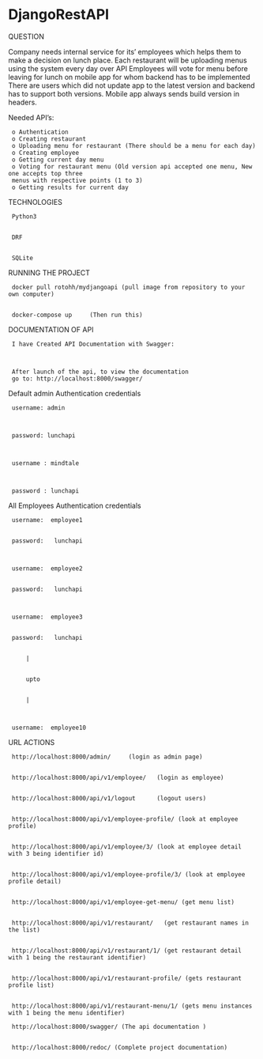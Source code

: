 # DjangoRestAPI

QUESTION


Company needs internal service for its’ employees which helps them to make a decision
on lunch place.
Each restaurant will be uploading menus using the system every day over API
Employees will vote for menu before leaving for lunch on mobile app for whom backend has to be
implemented
There are users which did not update app to the latest version and backend has to support both
versions.
Mobile app always sends build version in headers.


Needed API’s:


     o Authentication
     o Creating restaurant
     o Uploading menu for restaurant (There should be a menu for each day)
     o Creating employee
     o Getting current day menu
     o Voting for restaurant menu (Old version api accepted one menu, New one accepts top three
     menus with respective points (1 to 3)
     o Getting results for current day

TECHNOLOGIES


     Python3

     
     DRF


     SQLite



RUNNING THE PROJECT


     docker pull rotohh/mydjangoapi (pull image from repository to your own computer)
     
     
     docker-compose up     (Then run this)




DOCUMENTATION OF API

     I have Created API Documentation with Swagger:



     After launch of the api, to view the documentation
     go to: http://localhost:8000/swagger/
     
     

Default admin Authentication credentials



     username: admin



     password: lunchapi



     username : mindtale



     password : lunchapi




All Employees Authentication credentials


     username:  employee1


     password:   lunchapi



     username:  employee2


     password:   lunchapi



     username:  employee3


     password:   lunchapi


         |  
         
         
         upto
         
         
         |
         
         
         
     username:  employee10
     
     
URL ACTIONS
     
     
     http://localhost:8000/admin/     (login as admin page)


     http://localhost:8000/api/v1/employee/   (login as employee)


     http://localhost:8000/api/v1/logout      (logout users)
     
     
     http://localhost:8000/api/v1/employee-profile/ (look at employee profile)
     
     
     http://localhost:8000/api/v1/employee/3/ (look at employee detail with 3 being identifier id)
     
     
     http://localhost:8000/api/v1/employee-profile/3/ (look at employee profile detail)
     
     
     http://localhost:8000/api/v1/employee-get-menu/ (get menu list)
     
     
     http://localhost:8000/api/v1/restaurant/   (get restaurant names in the list)
     
     
     http://localhost:8000/api/v1/restaurant/1/ (get restaurant detail with 1 being the restaurant identifier)
     
     
     http://localhost:8000/api/v1/restaurant-profile/ (gets restaurant profile list)
     
     
     http://localhost:8000/api/v1/restaurant-menu/1/ (gets menu instances with 1 being the menu identifier)

     http://localhost:8000/swagger/ (The api documentation )
     
     
     http://localhost:8000/redoc/ (Complete project documentation)
